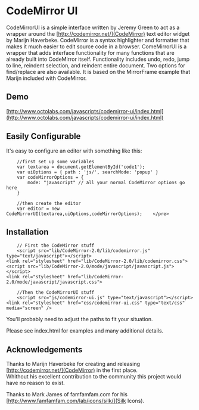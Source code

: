 CodeMirror UI
=============

CodeMirrorUI is a simple interface written by Jeremy Green to act as a 
wrapper around the [http://codemirror.net/](CodeMirror) text editor widget by Marijn Haverbeke.
CodeMirror is a syntax highlighter and formatter that makes it much easier to edit source code in a browser.
ComeMirrorUI is a wrapper that adds interface functionality for many functions that are already built into CodeMirror itself.
Functionality includes undo, redo, jump to line, reindent selection, and reindent entire document. 
Two options for find/replace are also available.  It is based on the MirrorFrame example that Marijn included with CodeMirror.

Demo
-------------------

[http://www.octolabs.com/javascripts/codemirror-ui/index.html](http://www.octolabs.com/javascripts/codemirror-ui/index.html)


Easily Configurable
--------------------

It's easy to configure an editor with something like this:

		//first set up some variables
		var textarea = document.getElementById('code1');
		var uiOptions = { path : 'js/', searchMode: 'popup' }
		var codeMirrorOptions = {
		    mode: "javascript" // all your normal CodeMirror options go here
		}
		
		//then create the editor
		var editor = new CodeMirrorUI(textarea,uiOptions,codeMirrorOptions);	</pre>
			
Installation
--------------------

		// First the CodeMirror stuff
		<script src="lib/CodeMirror-2.0/lib/codemirror.js" type="text/javascript"></script>
    <link rel="stylesheet" href="lib/CodeMirror-2.0/lib/codemirror.css">
    <script src="lib/CodeMirror-2.0/mode/javascript/javascript.js"></script>
    <link rel="stylesheet" href="lib/CodeMirror-2.0/mode/javascript/javascript.css">
		
		//Then the CodeMirrorUI stuff
		<script src="js/codemirror-ui.js" type="text/javascript"></script>
    <link rel="stylesheet" href="css/codemirror-ui.css" type="text/css" media="screen" />

You'll probably need to adjust the paths to fit your situation.

Please see index.html for examples and many additional details.

Acknowledgements
----------------------

Thanks to Marijn Haverbeke for creating and releasing [http://codemirror.net/](CodeMirror) in the first place.  
Whithout his excellent contribution to the community this project would have no reason to exist.

Thanks to Mark James of famfamfam.com for his [http://www.famfamfam.com/lab/icons/silk/](Silk Icons).